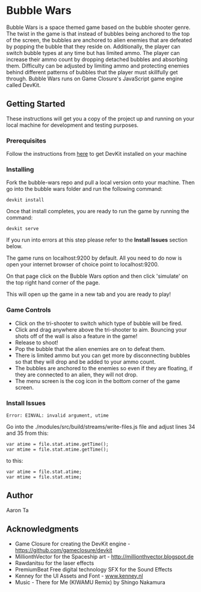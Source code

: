 # Bubble Wars
Bubble Wars is a space themed game based on the bubble shooter genre. The twist in the game is that instead of bubbles being anchored to the top of the screen, the bubbles are anchored to alien enemies that are defeated by popping the bubble that they reside on. Additionally, the player can switch bubble types at any time but has limited ammo. The player can increase their ammo count by dropping detached bubbles and absorbing them. Difficulty can be adjusted by limiting ammo and protecting enemies behind different patterns of bubbles that the player must skillfully get through. Bubble Wars runs on Game Closure's JavaScript game engine called DevKit.

## Getting Started

These instructions will get you a copy of the project up and running on your local machine for development and testing purposes.

### Prerequisites

Follow the instructions from [here](https://github.com/gameclosure/devkit/wiki/Install-Instructions---Windows) to get DevKit installed on your machine

### Installing

Fork the bubble-wars repo and pull a local version onto your machine. Then go into the bubble wars folder and run the following command:

```
devkit install
```

Once that install completes, you are ready to run the game by running the command:

```
devkit serve
```

If you run into errors at this step please refer to the **Install Issues** section below.

The game runs on localhost:9200 by default. All you need to do now is open your internet browser of choice point to localhost:9200.

On that page click on the Bubble Wars option and then click 'simulate' on the top right hand corner of the page.

This will open up the game in a new tab and you are ready to play!

### Game Controls

 - Click on the tri-shooter to switch which type of bubble will be fired.
 - Click and drag anywhere above the tri-shooter to aim. Bouncing your shots off of the wall is also a feature in the game!
 - Release to shoot!
 - Pop the bubble that the alien enemies are on to defeat them.
 - There is limited ammo but you can get more by disconnecting bubbles so that they will drop and be added to your ammo count.
 - The bubbles are anchored to the enemies so even if they are floating, if they are connected to an alien, they will not drop.
 - The menu screen is the cog icon in the bottom corner of the game screen.

### Install Issues

```
Error: EINVAL: invalid argument, utime
```

Go into the ./modules/src/build/streams/write-files.js file and adjust lines 34 and 35 from this:

```
var atime = file.stat.atime.getTime();
var mtime = file.stat.mtime.getTime();
```

to this:

```
var atime = file.stat.atime;
var mtime = file.stat.mtime;
```

## Author

 Aaron Ta

## Acknowledgments
 
 - Game Closure for creating the DevKit engine - https://github.com/gameclosure/devkit
 - MillionthVector for the Spaceship art - http://millionthvector.blogspot.de
 - Rawdanitsu for the laser effects
 - PremiumBeat Free digital technology SFX for the Sound Effects
 - Kenney for the UI Assets and Font - www.kenney.nl
 - Music - There for Me (KIWAMU Remix) by Shingo Nakamura
 
 